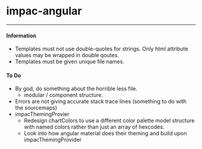 # impac-angular
---

#### Information

- Templates must not use double-quotes for strings. Only html attribute values may be wrapped in double qoutes.
- Templates must be given unique file names.

#### To Do
- By god, do something about the horrible less file.
    - modular / component structure.
- Errors are not giving accurate stack trace lines (something to do with the sourcemaps)
- impacThemingProvier
  - Redesign chartColors to use a different color palette model structure with named colors rather than just an array of hexcodes.
  - Look into how angular material does their theming and build upon impacThemingProvider

